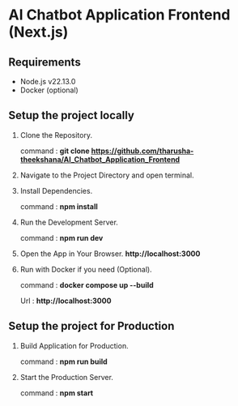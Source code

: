 # AI Chatbot Application Frontend (Next.js)

## Requirements
- Node.js v22.13.0
- Docker (optional)

## Setup the project locally
1. Clone the Repository.

   command : **git clone https://github.com/tharusha-theekshana/AI_Chatbot_Application_Frontend**


2. Navigate to the Project Directory and open terminal.


3. Install Dependencies.

    command : **npm install**


4. Run the Development Server.

   command : **npm run dev**


5. Open the App in Your Browser. **http://localhost:3000**


6. Run with Docker if you need (Optional).

   command : **docker compose up --build**

    Url : **http://localhost:3000**


## Setup the project for Production
1. Build Application for Production.

   command : **npm run build**


2. Start the Production Server. 

     command : **npm start**




   